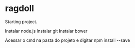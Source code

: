 # ragdoll
Starting project.

Instalar node.js
Instalar git
Instalar bower

Acessar o cmd na pasta do projeto e digitar npm install --save

